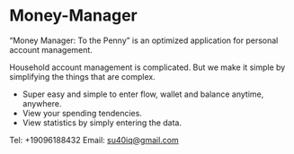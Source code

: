 # Money-Manager

“Money Manager: To the Penny” is an optimized application for personal account management. 

Household account management is complicated. But we make it simple by simplifying the things that are complex. 

- Super easy and simple to enter flow, wallet and balance anytime, anywhere.
- View your spending tendencies.
- View statistics by simply entering the data.

Tel: +19096188432
Email: su40iq@gmail.com
